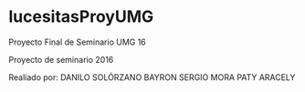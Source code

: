 # lucesitasProyUMG
Proyecto Final de Seminario UMG 16

Proyecto de seminario 2016

Realiado por:
DANILO SOLÓRZANO
BAYRON
SERGIO MORA
PATY
ARACELY
